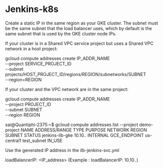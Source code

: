 # Jenkins-k8s


Create a static IP in the same region as your GKE cluster. The subnet must be the same subnet that the load balancer uses, which by default is the same subnet that is used by the GKE cluster node IPs.

If your cluster is in a Shared VPC service project but uses a Shared VPC network in a host project:

gcloud compute addresses create IP_ADDR_NAME \
--project SERVICE_PROJECT_ID \
--subnet projects/HOST_PROJECT_ID/regions/REGION/subnetworks/SUBNET \
--region=REGION


If your cluster and the VPC network are in the same project:

gcloud compute addresses create IP_ADDR_NAME \
    --project PROJECT_ID \
    --subnet SUBNET \
    --region REGION

sai@Quantiphi-2375:~$ gcloud compute addresses list --project demo-project                                                                                                  NAME             ADDRESS/RANGE  TYPE      PURPOSE       NETWORK  REGION       SUBNET                            STATUS                                                      jenkins-ilb-gke  10.10.*.*     INTERNAL  GCE_ENDPOINT           us-central1  test_subnet                        IN_USE

Use the generated IP address in the ilb-jenkins-svc.yml

loadBalancerIP: <IP_address>
(Example : loadBalancerIP: 10.10.*.*)
 
